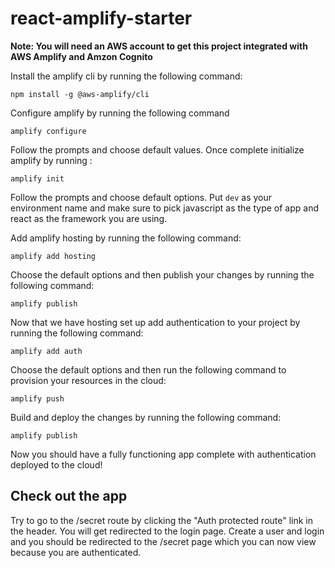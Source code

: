 # react-amplify-starter
**Note: You will need an AWS account to get this project integrated with AWS Amplify and Amzon Cognito**

Install the amplify cli by running the following command:
```
npm install -g @aws-amplify/cli
```

Configure amplify by running the following command
```
amplify configure
```
Follow the prompts and choose default values. Once complete initialize amplify by running :
```
amplify init
```
Follow the prompts and choose default options. Put `dev` as your environment name and make sure to pick javascript as the type of app and react as the framework you are using.

Add amplify hosting by running the following command:
```
amplify add hosting
```
Choose the default options and then publish your changes by running the following command:
```
amplify publish
```
Now that we have hosting set up add authentication to your project by running the following command:
```
amplify add auth
```
Choose the default options and then run the following command to provision your resources in the cloud:
```
amplify push
```
Build and deploy the changes by running the following command:
```
amplify publish
```
Now you should have a fully functioning app complete with authentication deployed to the cloud!

## Check out the app
Try to go to the /secret route by clicking the "Auth protected route" link in the header. You will get redirected to the login page. Create a user and login and you should be redirected to the /secret page which you can now view because you are authenticated.
